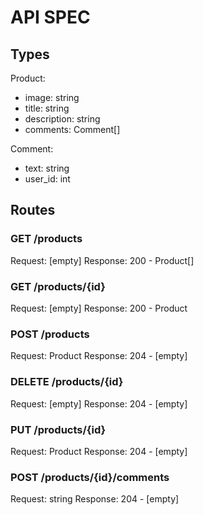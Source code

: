# API SPEC

## Types

Product:
- image: string
- title: string
- description: string
- comments: Comment[]

Comment:
- text: string
- user_id: int

## Routes

### GET /products

Request: [empty]
Response: 200 - Product[]

### GET /products/{id}

Request: [empty]
Response: 200 - Product

### POST /products

Request: Product
Response: 204 - [empty]

### DELETE /products/{id}

Request: [empty]
Response: 204 - [empty]

### PUT /products/{id}

Request: Product
Response: 204 - [empty]

### POST /products/{id}/comments

Request: string
Response: 204 - [empty]

